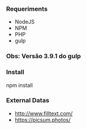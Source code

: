 ### Requeriments
* NodeJS
* NPM
* PHP
* gulp

### Obs: Versão 3.9.1 do gulp

### Install
npm install

### External Datas
* http://www.filltext.com/
* https://picsum.photos/
